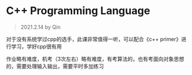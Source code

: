 # C++ Programming Language

> 2021.2.14 by Qin

对于没有系统学过cpp的选手，此课非常值得一听，可以配合《c++ primer》进行学习，学好cpp很有用

作业略有难度，机考（3次左右）略有难度，有考算法的，也有考面向对象思想的，需要处理输入输出，需要平时多加练习
